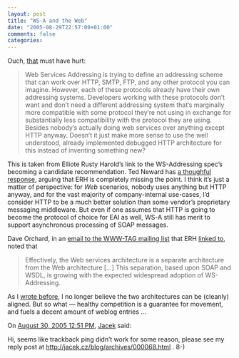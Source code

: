 ```yaml
---
layout: post
title: "WS-A and the Web"
date: "2005-08-29T22:57:00+01:00"
comments: false
categories: 
---
```


<p>Ouch, <a href="http://www.cafeconleche.org/#news2005August23">that</a> must have hurt:</p>

<blockquote>
<p>Web Services Addressing is trying to define an addressing scheme that can work over HTTP, SMTP, FTP, and any other protocol you can imagine. However, each of these protocols already have their own addressing systems. Developers working with these protocols don&#8217;t want and don&#8217;t need a different addressing system that&#8217;s marginally more compatible with some protocol they&#8217;re not using in exchange for substantially less compatibility with the protocol they are using. Besides nobody&#8217;s actually doing web services over anything except HTTP anyway. Doesn&#8217;t it just make more sense to use the well understood, already implemented debugged HTTP architecture for this instead of inventing something new?</p>
</blockquote>

<p>This is taken from Elliote Rusty Harold&#8217;s link to the WS-Addressing spec&#8217;s becoming a candidate recommendation. Ted Neward has <a href="http://blogs.tedneward.com/2005/08/26/WSAddressing+The+Complexitytopower+Ratio+And+REST.aspx">a thoughful response</a>, arguing that ERH is completely missing the point. I think it&#8217;s just a matter of perspective: for <em>Web</em> scenarios, nobody uses anything but HTTP anyway, and for the vast majority of company-internal use-cases, I&#8217;d consider HTTP to be a much better solution than some vendor&#8217;s proprietary messaging middleware. But even if one assumes that HTTP is going to become the protocol of choice for EAI as well, WS-A still has merit to support asynchronous processing of SOAP messages.  </p>

<p>Dave Orchard, in an <a href="http://lists.w3.org/Archives/Public/www-tag/2005Jun/0026.html">email to the WWW-TAG mailing list</a> that ERH <a href="http://www.cafeconleche.org/quotes2005.html#quote2005August21">linked to</a>, noted that</p>

<blockquote>
<p>Effectively, the Web services architecture is a separate architecture
from the Web architecture [&#8230;] This separation, based upon SOAP and WSDL, is growing with the expected
widespread adoption of WS-Addressing.     </p>
</blockquote>

<p>As I <a href="/blog/st/2005/08/19/wsaddressing_and_http.html">wrote before</a>, I no longer believe the two architectures can be (cleanly) aligned. But so what &#8212; healthy competition is a guarantee for movement, and fuels a decent amount of weblog entries &#8230;</p>

<section class="comments">

<div class="comment" id="comment-610">
On <a href="#comment-610" title="Permalink to this comment">August 30, 2005 12:51 PM</a>, <a href="http://jacek.cz/blog/" title="http://jacek.cz/blog/" rel="nofollow">Jacek</a>
said:
<p>Hi, seems like trackback ping didn&#8217;t work for some reason, please see my reply post at <a href="http://jacek.cz/blog/archives/000068.html" rel="nofollow" /><a href="http://jacek.cz/blog/archives/000068.html" rel="nofollow">http://jacek.cz/blog/archives/000068.html</a> . 8-)</p>


</section>

